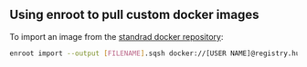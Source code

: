  ## Using enroot to pull custom docker images
 
To import an image from the [standrad docker repository](https://hub.docker.com/):
 ```Bash
 enroot import --output [FILENAME].sqsh docker://[USER NAME]@registry.hub.docker.com#[USERNAME]/[REPOSITORY]
 ```
